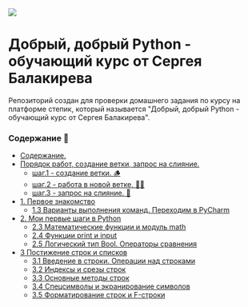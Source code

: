 <kbd>
<image src ="https://stepik.org/media/cache/images/courses/100707/cover_K4JOB7c/6c361261be53b501e6ba814dcc659222.png">
</kbd>

# Добрый, добрый Python - обучающий курс от Сергея Балакирева

Репозиторий создан для проверки домашнего задания по курсу на платформе степик, который называется "Добрый, добрый Python - обучающий курс от Сергея Балакирева".

### Содержание 📖
  - [Содержание.](#содержание)
  - [Порядок работ, создание ветки, запрос на слияние.](#порядок-работ-создание-ветки-работа-в-новой-ветке-запрос-на-слияние)
      - [шаг.1 - создание ветки. 🪵](#шаг1---создание-ветки-🪵)
      - [шаг.2 - работа в новой ветке. 🧑‍🏭](#шаг2---работа-в-новой-ветке-🧑‍🏭)
      - [шаг.3 - запрос на слияние. 🤝](#шаг3---запрос-на-слияние-🤝) 
- [1. Первое знакомство](README.md)
  - [1.3 Варианты выполнения команд. Переходим в PyCharm](1.3.%D0%92%D0%B0%D1%80%D0%B8%D0%B0%D0%BD%D1%82%D1%8B_%D0%B2%D1%8B%D0%BF%D0%BE%D0%BB%D0%BD%D0%B5%D0%BD%D0%B8%D1%8F_%D0%BA%D0%BE%D0%BC%D0%B0%D0%BD%D0%B4._%D0%9F%D0%B5%D1%80%D0%B5%D1%85%D0%BE%D0%B4%D0%B8%D0%BC_%D0%B2_PyCharm/)
- [2. Мои первые шаги в Python](README.md)
  - [2.3 Математические функции и модуль math](2.3.%D0%9C%D0%B0%D1%82%D0%B5%D0%BC%D0%B0%D1%82%D0%B8%D1%87%D0%B5%D1%81%D0%BA%D0%B8%D0%B5_%D1%84%D1%83%D0%BD%D0%BA%D1%86%D0%B8%D0%B8_%D0%B8_%D0%BC%D0%BE%D0%B4%D1%83%D0%BB%D1%8C_math/)
  - [2.4 Функции print и input](2.4.%D0%A4%D1%83%D0%BD%D0%BA%D1%86%D0%B8%D0%B8_print_%D0%B8_input/)
  - [2.5 Логический тип Bool. Операторы сравнения](2.5.%D0%9B%D0%BE%D0%B3%D0%B8%D1%87%D0%B5%D1%81%D0%BA%D0%B8%D0%B9_%D1%82%D0%B8%D0%BF_Bool._%D0%9E%D0%BF%D0%B5%D1%80%D0%B0%D1%82%D0%BE%D1%80%D1%8B_%D1%81%D1%80%D0%B0%D0%B2%D0%BD%D0%B5%D0%BD%D0%B8%D1%8F/)
- [3  Постижение строк и списков](README.md)
  - [3.1 Введение в строки. Операции над строками](3.1.%D0%92%D0%B2%D0%B5%D0%B4%D0%B5%D0%BD%D0%B8%D0%B5_%D0%B2_%D1%81%D1%82%D1%80%D0%BE%D0%BA%D0%B8._%D0%9E%D0%BF%D0%B5%D1%80%D0%B0%D1%86%D0%B8%D0%B8_%D0%BD%D0%B0%D0%B4_%D1%81%D1%82%D1%80%D0%BE%D0%BA%D0%B0%D0%BC%D0%B8/)
  - [3.2 Индексы и срезы строк](3.2.%D0%98%D0%BD%D0%B4%D0%B5%D0%BA%D1%81%D1%8B_%D0%B8_%D1%81%D1%80%D0%B5%D0%B7%D1%8B_%D1%81%D1%82%D1%80%D0%BE%D0%BA/)
  - [3.3 Основные методы строк](3.3.%D0%9E%D1%81%D0%BD%D0%BE%D0%B2%D0%BD%D1%8B%D0%B5_%D0%BC%D0%B5%D1%82%D0%BE%D0%B4%D1%8B_%D1%81%D1%82%D1%80%D0%BE%D0%BA/)
  - [3.4 Спецсимволы и экранирование символов](3.4.%D0%A1%D0%BF%D0%B5%D1%86%D1%81%D0%B8%D0%BC%D0%B2%D0%BE%D0%BB%D1%8B_%D0%B8_%D1%8D%D0%BA%D1%80%D0%B0%D0%BD%D0%B8%D1%80%D0%BE%D0%B2%D0%B0%D0%BD%D0%B8%D0%B5_%D1%81%D0%B8%D0%BC%D0%B2%D0%BE%D0%BB%D0%BE%D0%B2/)
  - [3.5 Форматирование строк и F-строки](3.5.%D0%A4%D0%BE%D1%80%D0%BC%D0%B0%D1%82%D0%B8%D1%80%D0%BE%D0%B2%D0%B0%D0%BD%D0%B8%D0%B5_%D1%81%D1%82%D1%80%D0%BE%D0%BA_%D0%B8_F-%D1%81%D1%82%D1%80%D0%BE%D0%BA%D0%B8/)
  